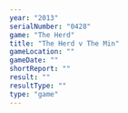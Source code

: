 ```yaml
---
year: "2013"
serialNumber: "0428" 
game: "The Herd"
title: "The Herd v The Min"
gameLocation: ""
gameDate: ""
shortReport: ""
result: ""
resultType: ""
type: "game"
---
```

